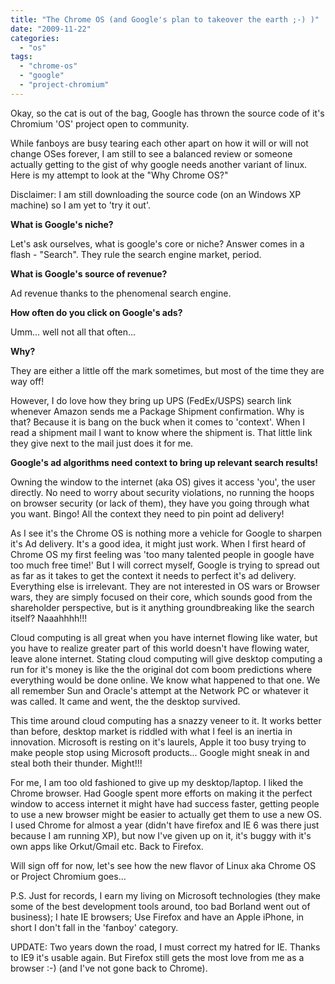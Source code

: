 ```yaml
---
title: "The Chrome OS (and Google's plan to takeover the earth ;-) )"
date: "2009-11-22"
categories: 
  - "os"
tags: 
  - "chrome-os"
  - "google"
  - "project-chromium"
---
```


Okay, so the cat is out of the bag, Google has thrown the source code of it's Chromium 'OS' project open to community.

While fanboys are busy tearing each other apart on how it will or will not change OSes forever, I am still to see a balanced review or someone actually getting to the gist of why google needs another variant of linux. Here is my attempt to look at the "Why Chrome OS?"

Disclaimer: I am still downloading the source code (on an Windows XP machine) so I am yet to 'try it out'.

**What is Google's niche?**

Let's ask ourselves, what is google's core or niche? Answer comes in a flash - "Search". They rule the search engine market, period.

**What is Google's source of revenue?**

Ad revenue thanks to the phenomenal search engine.

**How often do you click on Google's ads?**

Umm... well not all that often...

**Why?**

They are either a little off the mark sometimes, but most of the time they are way off!

However, I do love how they bring up UPS (FedEx/USPS) search link whenever Amazon sends me a Package Shipment confirmation. Why is that? Because it is bang on the buck when it comes to 'context'. When I read a shipment mail I want to know where the shipment is. That little link they give next to the mail just does it for me.

**Google's ad algorithms need context to bring up relevant search results!**

Owning the window to the internet (aka OS) gives it access 'you', the user directly. No need to worry about security violations, no running the hoops on browser security (or lack of them), they have you going through what you want. Bingo! All the context they need to pin point ad delivery!

As I see it's the Chrome OS is nothing more a vehicle for Google to sharpen it's Ad delivery. It's a good idea, it might just work. When I first heard of Chrome OS my first feeling was 'too many talented people in google have too much free time!' But I will correct myself, Google is trying to spread out as far as it takes to get the context it needs to perfect it's ad delivery. Everything else is irrelevant. They are not interested in OS wars or Browser wars, they are simply focused on their core, which sounds good from the shareholder perspective, but is it anything groundbreaking like the search itself? Naaahhhh!!!

Cloud computing is all great when you have internet flowing like water, but you have to realize greater part of this world doesn't have flowing water, leave alone internet. Stating cloud computing will give desktop computing a run for it's money is like the the original dot com boom predictions where everything would be done online. We know what happened to that one. We all remember Sun and Oracle's attempt at the Network PC or whatever it was called. It came and went, the the desktop survived.

This time around cloud computing has a snazzy veneer to it. It works better than before, desktop market is riddled with what I feel is an inertia in innovation. Microsoft is resting on it's laurels, Apple it too busy trying to make people stop using Microsoft products... Google might sneak in and steal both their thunder. Might!!!

For me, I am too old fashioned to give up my desktop/laptop. I liked the Chrome browser. Had Google spent more efforts on making it the perfect window to access internet it might have had success faster, getting people to use a new browser might be easier to actually get them to use a new OS. I used Chrome for almost a year (didn't have firefox and IE 6 was there just because I am running XP), but now I've given up on it, it's buggy with it's own apps like Orkut/Gmail etc. Back to Firefox.

Will sign off for now, let's see how the new flavor of Linux aka Chrome OS or Project Chromium goes...

P.S. Just for records, I earn my living on Microsoft technologies (they make some of the best development tools around, too bad Borland went out of business); I hate IE browsers; Use Firefox and have an Apple iPhone, in short I don't fall in the 'fanboy' category.

UPDATE: Two years down the road, I must correct my hatred for IE. Thanks to IE9 it's usable again. But Firefox still gets the most love from me as a browser :-) (and I've not gone back to Chrome).
